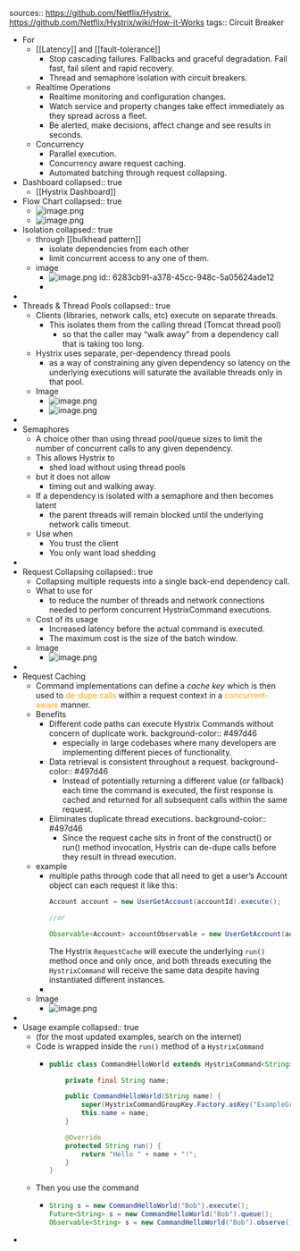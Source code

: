 sources:: https://github.com/Netflix/Hystrix, https://github.com/Netflix/Hystrix/wiki/How-it-Works
tags:: Circuit Breaker

- For
	- [[Latency]] and [[fault-tolerance]]
		- Stop cascading failures. Fallbacks and graceful degradation. Fail fast, fail silent and rapid recovery.
		- Thread and semaphore isolation with circuit breakers.
	- Realtime Operations
		- Realtime monitoring and configuration changes.
		- Watch service and property changes take effect immediately as they spread across a fleet.
		- Be alerted, make decisions, affect change and see results in seconds.
	- Concurrency
		- Parallel execution.
		- Concurrency aware request caching.
		- Automated batching through request collapsing.
- Dashboard
  collapsed:: true
	- [[Hystrix Dashboard]]
- Flow Chart
  collapsed:: true
	- ![image.png](../assets/image_1652804282439_0.png)
	- ![image.png](../assets/image_1652804410307_0.png)
- Isolation
  collapsed:: true
	- through [[bulkhead pattern]]
		- isolate dependencies from each other
		- limit concurrent access to any one of them.
	- image
		- ![image.png](../assets/image_1652804498519_0.png)
		  id:: 6283cb91-a378-45cc-948c-5a05624ade12
		-
-
- Threads & Thread Pools
  collapsed:: true
	- Clients (libraries, network calls, etc) execute on separate threads.
		- This isolates them from the calling thread (Tomcat thread pool)
			- so that the caller may “walk away” from a dependency call that is taking too long.
	- Hystrix uses separate, per-dependency thread pools
		- as a way of constraining any given dependency so latency on the underlying executions will saturate the available threads only in that pool.
	- Image
		- ![image.png](../assets/image_1652804718791_0.png)
		- ![image.png](../assets/image_1652804778041_0.png)
-
- Semaphores
	- A choice other than using thread pool/queue sizes to limit the number of concurrent calls to any given dependency.
	- This allows Hystrix to
		- shed load without using thread pools
	- but it does not allow
		- timing out and walking away.
	- If a dependency is isolated with a semaphore and then becomes latent
		- the parent threads will remain blocked until the underlying network calls timeout.
	- Use when
		- You trust the client
		- You only want load shedding
-
- Request Collapsing
  collapsed:: true
	- Collapsing multiple requests into a single back-end dependency call.
	- What to use for
		- to reduce the number of threads and network connections needed to perform concurrent HystrixCommand executions.
	- Cost of its usage
		- Increased latency before the actual command is executed.
		- The maximum cost is the size of the batch window.
	- Image
		- ![image.png](../assets/image_1652804998741_0.png)
-
- Request Caching
	- Command  implementations can define a _cache key_ which is then used to <span style="color: orange">de-dupe calls</span> within a request context in a <span style="color: orange">concurrent-aware</span> manner.
	- Benefits
		- Different code paths can execute Hystrix Commands without concern of duplicate work.
		  background-color:: #497d46
			- especially in large codebases where many developers are implementing different pieces of functionality.
		- Data retrieval is consistent throughout a request.
		  background-color:: #497d46
			- Instead of potentially returning a different value (or fallback) each time the command is executed, the first response is cached and returned for all subsequent calls within the same request.
		- Eliminates duplicate thread executions.
		  background-color:: #497d46
			- Since the request cache sits in front of the construct() or run() method invocation, Hystrix can de-dupe calls before they result in thread execution.
	- example
		- multiple paths through code that all need to get a user’s Account object can each request it like this:
		  ```java
		  Account account = new UserGetAccount(accountId).execute();
		  
		  //or
		  
		  Observable<Account> accountObservable = new UserGetAccount(accountId).observe();
		  ```
		  The Hystrix `RequestCache` will execute the underlying `run()` method once and only once, and both threads executing the `HystrixCommand` will receive the same data despite having instantiated different instances.
		-
	- Image
		- ![image.png](../assets/image_1652805208063_0.png)
-
- Usage example
  collapsed:: true
	- (for the most updated examples, search on the internet)
	- Code is wrapped inside the `run()` method of a `HystrixCommand`
		- ```java
		  public class CommandHelloWorld extends HystrixCommand<String> {
		  
		      private final String name;
		  
		      public CommandHelloWorld(String name) {
		          super(HystrixCommandGroupKey.Factory.asKey("ExampleGroup"));
		          this.name = name;
		      }
		  
		      @Override
		      protected String run() {
		          return "Hello " + name + "!";
		      }
		  }
		  ```
	- Then you use the command
		- ```java
		  String s = new CommandHelloWorld("Bob").execute();
		  Future<String> s = new CommandHelloWorld("Bob").queue();
		  Observable<String> s = new CommandHelloWorld("Bob").observe();
		  ```
-